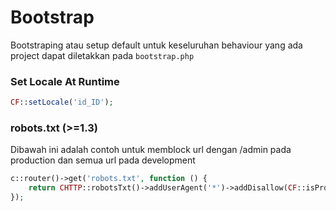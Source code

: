 # Bootstrap

Bootstraping atau setup default untuk keseluruhan behaviour yang ada project dapat diletakkan pada `bootstrap.php`


### Set Locale At Runtime

```php
CF::setLocale('id_ID');
```

### robots.txt (>=1.3)

Dibawah ini adalah contoh untuk memblock url dengan /admin pada production dan semua url pada development

```php
c::router()->get('robots.txt', function () {
    return CHTTP::robotsTxt()->addUserAgent('*')->addDisallow(CF::isProduction() ? '/admin' : '/')->toResponse();
});
```
